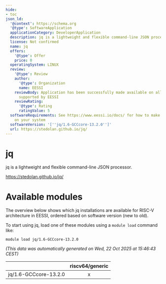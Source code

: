 ```yaml
---
hide:
- toc
json_ld:
  '@context': https://schema.org
  '@type': SoftwareApplication
  applicationCategory: DeveloperApplication
  description: jq is a lightweight and flexible command-line JSON processor.
  license: Not confirmed
  name: jq
  offers:
    '@type': Offer
    price: 0
  operatingSystem: LINUX
  review:
    '@type': Review
    author:
      '@type': Organization
      name: EESSI
    reviewBody: Application has been successfully made available on all architectures
      supported by EESSI
    reviewRating:
      '@type': Rating
      ratingValue: 5
  softwareRequirements: See https://www.eessi.io/docs/ for how to make EESSI available
    on your system
  softwareVersion: '[''jq/1.6-GCCcore-13.2.0'']'
  url: https://stedolan.github.io/jq/
---
```


jq
==


jq is a lightweight and flexible command-line JSON processor.

https://stedolan.github.io/jq/
# Available modules


The overview below shows which jq installations are available for RISC-V architecture in EESSI, ordered based on software version (new to old).

To start using jq, load one of these modules using a `module load` command like:

```shell
module load jq/1.6-GCCcore-13.2.0
```

*(This data was automatically generated on Wed, 22 Oct 2025 at 15:46:43 CEST)*

| |riscv64/generic|
| :---: | :---: |
|jq/1.6-GCCcore-13.2.0|x|
